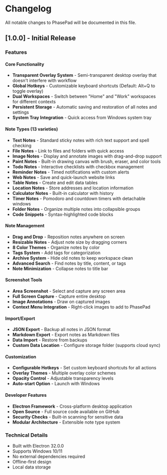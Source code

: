 # Changelog

All notable changes to PhasePad will be documented in this file.

## [1.0.0] - Initial Release

### Features

#### Core Functionality
- **Transparent Overlay System** - Semi-transparent desktop overlay that doesn't interfere with workflow
- **Global Hotkeys** - Customizable keyboard shortcuts (Default: Alt+Q to toggle overlay)
- **Dual Workspaces** - Switch between "Home" and "Work" workspaces for different contexts
- **Persistent Storage** - Automatic saving and restoration of all notes and settings
- **System Tray Integration** - Quick access from Windows system tray

#### Note Types (13 varieties)
- **Text Notes** - Standard sticky notes with rich text support and spell checking
- **File Notes** - Link to files and folders with quick access
- **Image Notes** - Display and annotate images with drag-and-drop support
- **Paint Notes** - Built-in drawing canvas with brush, eraser, and color tools
- **Todo Notes** - Interactive checklists with checkbox management
- **Reminder Notes** - Timed notifications with custom alerts
- **Web Notes** - Save and quick-launch website links
- **Table Notes** - Create and edit data tables
- **Location Notes** - Store addresses and location information
- **Calculator Notes** - Built-in calculator with history
- **Timer Notes** - Pomodoro and countdown timers with detachable windows
- **Folder Notes** - Organize multiple notes into collapsible groups
- **Code Snippets** - Syntax-highlighted code blocks

#### Note Management
- **Drag and Drop** - Reposition notes anywhere on screen
- **Resizable Notes** - Adjust note size by dragging corners
- **8 Color Themes** - Organize notes by color
- **Tags System** - Add tags for categorization
- **Archive System** - Hide old notes to keep workspace clean
- **Advanced Search** - Find notes by title, content, or tags
- **Note Minimization** - Collapse notes to title bar

#### Screenshot Tools
- **Area Screenshot** - Select and capture any screen area
- **Full Screen Capture** - Capture entire desktop
- **Image Annotations** - Draw on captured images
- **Context Menu Integration** - Right-click images to add to PhasePad

#### Import/Export
- **JSON Export** - Backup all notes in JSON format
- **Markdown Export** - Export notes as Markdown files
- **Data Import** - Restore from backups
- **Custom Data Location** - Configure storage folder (supports cloud sync)

#### Customization
- **Configurable Hotkeys** - Set custom keyboard shortcuts for all actions
- **Overlay Themes** - Multiple overlay color schemes
- **Opacity Control** - Adjustable transparency levels
- **Auto-start Option** - Launch with Windows

#### Developer Features
- **Electron Framework** - Cross-platform desktop application
- **Open Source** - Full source code available on GitHub
- **Security Checks** - Built-in scanning for sensitive data
- **Modular Architecture** - Extensible note type system

### Technical Details
- Built with Electron 32.0.0
- Supports Windows 10/11
- No external dependencies required
- Offline-first design
- Local data storage